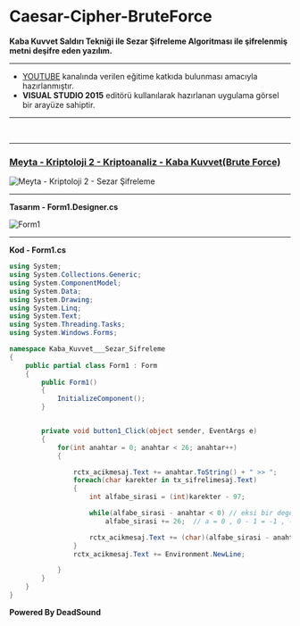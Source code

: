 # Caesar-Cipher-BruteForce
**Kaba Kuvvet Saldırı Tekniği ile Sezar Şifreleme Algoritması ile şifrelenmiş metni deşifre eden yazılım.**

------------


- [YOUTUBE](https://www.youtube.com/channel/UCltJlvbcFATfBm0qHttpZNg?view_as=subscriber "YOUTUBE") kanalında verilen eğitime katkıda bulunması amacıyla hazırlanmıştır.
- **VISUAL STUDIO 2015** editörü kullanılarak hazırlanan uygulama görsel bir arayüze sahiptir.


------------
<br>




------------
### [Meyta - Kriptoloji 2 - Kriptoanaliz - Kaba Kuvvet(Brute Force)](https://www.youtube.com/watch?v=nZwcoATMVdo "Kriptoloji 2 - Kriptoanaliz - Kaba Kuvvet(Brute Force)")
![Meyta - Kriptoloji 2 - Sezar Şifreleme](https://github.com/serdaraltin/Caesar-Cipher-BruteForce/blob/master/Kaba%20Kuvvet%20-%20Sezar%20Sifreleme/bin/Debug/On%20Izleme.jpg)

------------

**Tasarım - Form1.Designer.cs**

![Form1](https://github.com/serdaraltin/Caesar-Cipher-BruteForce/blob/master/Kaba%20Kuvvet%20-%20Sezar%20Sifreleme/bin/Debug/Program.PNG)

------------



**Kod - Form1.cs**

```csharp
using System;
using System.Collections.Generic;
using System.ComponentModel;
using System.Data;
using System.Drawing;
using System.Linq;
using System.Text;
using System.Threading.Tasks;
using System.Windows.Forms;

namespace Kaba_Kuvvet___Sezar_Sifreleme
{
    public partial class Form1 : Form
    {
        public Form1()
        {
            InitializeComponent();
        }


        private void button1_Click(object sender, EventArgs e)
        {
            for(int anahtar = 0; anahtar < 26; anahtar++)
            {

                rctx_acikmesaj.Text += anahtar.ToString() + " >> ";
                foreach(char karekter in tx_sifrelimesaj.Text)
                {
                    int alfabe_sirasi = (int)karekter - 97;

                    while(alfabe_sirasi - anahtar < 0) // eksi bir deger varsa
                        alfabe_sirasi += 26;  // a = 0 , 0 - 1 = -1 , -1 + 26 = 25 = z

                    rctx_acikmesaj.Text += (char)(alfabe_sirasi - anahtar + 97);
                }
                rctx_acikmesaj.Text += Environment.NewLine;

            }
        }
    }
}
```

**Powered By DeadSound**
